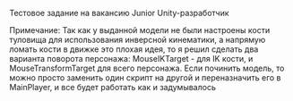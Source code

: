 Тестовое задание на вакансию Junior Unity-разработчик

Примечание:
Так как у выданной модели не были настроены кости туловища для использования инверсной кинематики, а напрямую ломать кости в движке это плохая идея, то я решил сделать два варианта поворота персонажа: MouseIKTarget - для IK кости, и MouseTransformTarget для всего персонажа. Если починить модель, то можно просто заменить один скрипт на другой и переназначить его в MainPlayer, и все будет работать как и задумывалось
